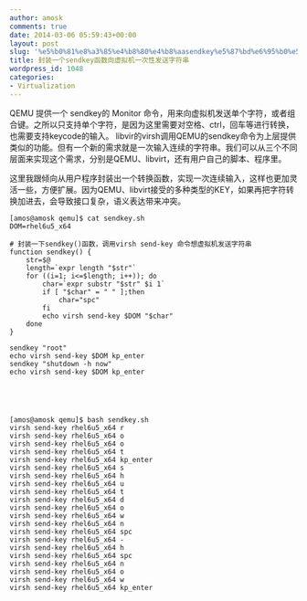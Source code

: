 ```yaml
---
author: amosk
comments: true
date: 2014-03-06 05:59:43+00:00
layout: post
slug: '%e5%b0%81%e8%a3%85%e4%b8%80%e4%b8%aasendkey%e5%87%bd%e6%95%b0%e5%90%91%e8%99%9a%e6%8b%9f%e6%9c%ba%e4%b8%80%e6%ac%a1%e6%80%a7%e5%8f%91%e9%80%81%e5%ad%97%e7%ac%a6%e4%b8%b2'
title: 封装一个sendkey函数向虚拟机一次性发送字符串
wordpress_id: 1048
categories:
- Virtualization
---
```


QEMU 提供一个 sendkey的 Monitor 命令，用来向虚拟机发送单个字符，或者组合键。之所以只支持单个字符，是因为这里需要对空格、ctrl，回车等进行转换，也需要支持keycode的输入。
libvir的virsh调用QEMU的sendkey命令为上层提供类似的功能。但有一个新的需求就是一次输入连续的字符串。我们可以从三个不同层面来实现这个需求，分别是QEMU、libvirt，还有用户自己的脚本、程序里。

这里我跟倾向从用户程序封装出一个转换函数，实现一次连续输入，这样也更加灵活一些，方便扩展。因为QEMU、libvirt接受的多种类型的KEY，如果再把字符转换加进去，会导致接口复杂，语义表达带来冲突。


    
    [amos@amosk qemu]$ cat sendkey.sh 
    DOM=rhel6u5_x64
    
    # 封装一下sendkey()函数，调用virsh send-key 命令想虚拟机发送字符串
    function sendkey() {
        str=$@
        length=`expr length "$str"`
        for ((i=1; i<=$length; i++)); do
            char=`expr substr "$str" $i 1`
            if [ "$char" = " " ];then
                char="spc"
            fi
            echo virsh send-key $DOM "$char"
        done
    }
    
    sendkey "root"
    echo virsh send-key $DOM kp_enter
    sendkey "shutdown -h now"
    echo virsh send-key $DOM kp_enter
    



    
    [amos@amosk qemu]$ bash sendkey.sh 
    virsh send-key rhel6u5_x64 r
    virsh send-key rhel6u5_x64 o
    virsh send-key rhel6u5_x64 o
    virsh send-key rhel6u5_x64 t
    virsh send-key rhel6u5_x64 kp_enter
    virsh send-key rhel6u5_x64 s
    virsh send-key rhel6u5_x64 h
    virsh send-key rhel6u5_x64 u
    virsh send-key rhel6u5_x64 t
    virsh send-key rhel6u5_x64 d
    virsh send-key rhel6u5_x64 o
    virsh send-key rhel6u5_x64 w
    virsh send-key rhel6u5_x64 n
    virsh send-key rhel6u5_x64 spc
    virsh send-key rhel6u5_x64 -
    virsh send-key rhel6u5_x64 h
    virsh send-key rhel6u5_x64 spc
    virsh send-key rhel6u5_x64 n
    virsh send-key rhel6u5_x64 o
    virsh send-key rhel6u5_x64 w
    virsh send-key rhel6u5_x64 kp_enter
